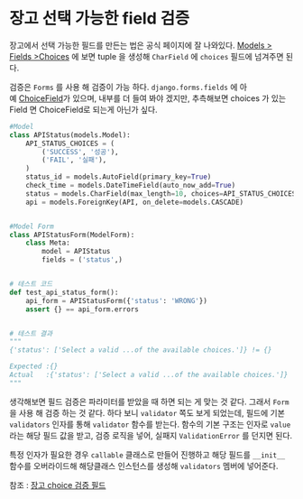 # 장고 선택 가능한 field 검증

장고에서 선택 가능한 필드를 만든는 법은 공식 페이지에 잘 나와있다. [Models > Fields >Choices](https://docs.djangoproject.com/ko/2.1/ref/models/fields/#choices) 에 보면 tuple 을 생성해 `CharField` 에 `choices` 필드에 넘겨주면 된다.

검증은 `Forms` 를 사용 해 검증이 가능 하다. `django.forms.fields` 에 아예 [ChoiceField](https://docs.djangoproject.com/ko/2.1/ref/forms/fields/#choicefield)가 있으며, 내부를 더 들여 봐야 겠지만, 추측해보면 choices 가 있는 Field 면 ChoiceField로 되는게 아닌가 싶다. 

```python
#Model
class APIStatus(models.Model):
    API_STATUS_CHOICES = (
        ('SUCCESS', '성공'),
        ('FAIL', '실패'),
    )
    status_id = models.AutoField(primary_key=True)
    check_time = models.DateTimeField(auto_now_add=True)
    status = models.CharField(max_length=10, choices=API_STATUS_CHOICES)
    api = models.ForeignKey(API, on_delete=models.CASCADE)


#Model Form
class APIStatusForm(ModelForm):
    class Meta:
        model = APIStatus
        fields = ('status',)


# 테스트 코드
def test_api_status_form():
    api_form = APIStatusForm({'status': 'WRONG'})
    assert {} == api_form.errors


# 테스트 결과
"""
{'status': ['Select a valid ...of the available choices.']} != {}

Expected :{}
Actual   :{'status': ['Select a valid ...of the available choices.']}
"""
```


생각해보면 필드 검증은 파라미터를 받았을 때 하면 되는 게 맞는 것 같다. 그래서 `Form`  을 사용 해 검증 하는 것 같다. 하다 보니 `validator` 쪽도 보게 되었는데, 필드에 기본 `validators` 인자를 통해 `validator`  함수를 받는다. 함수의 기본 구조는 인자로 `value`  라는 해당 필드 값을 받고, 검증 로직을 넣어, 실패지 `ValidationError` 를 던지면 된다.

특정 인자가 필요한 경우 `callable` 클래스로 만들어 진행하고 해당 필드를 `__init__` 함수를 오버라이드해 해당클래스 인스턴스를 생성해  `validators`  멤버에 넣어준다. 

참조 : [장고 choice 검증 필드](https://gist.github.com/rkdgusrnrlrl/05bc2a528e6ea4974be013f0f5266ec7)